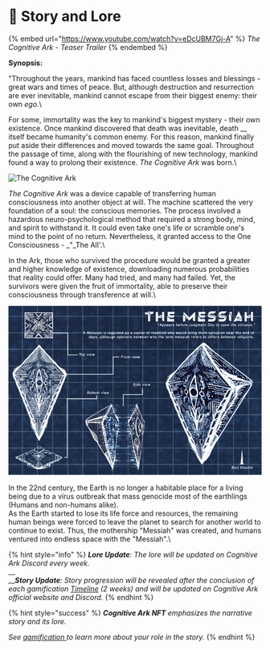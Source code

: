 # 📜 Story and Lore

{% embed url="https://www.youtube.com/watch?v=eDcUBM7Gj-A" %}
_The Cognitive Ark - Teaser Trailer_
{% endembed %}

&#x20;**Synopsis:**

"Throughout the years, mankind has faced countless losses and blessings - great wars and times of peace. But, although destruction and resurrection are ever inevitable, mankind cannot escape from their biggest enemy: their own _ego_.\


For some, immortality was the key to mankind's biggest mystery - their own existence. Once mankind discovered that death was inevitable, death __ itself became humanity's common enemy. For this reason, mankind finally put aside their differences and moved towards the same goal. Throughout the passage of time, along with the flourishing of new technology, mankind found a way to prolong their existence. _The Cognitive Ark_ was born.\


![The Cognitive Ark](../.gitbook/assets/Present\_Backgrounds.png)

_The Cognitive Ark_ was a device capable of transferring human consciousness into another object at will. The machine scattered the very foundation of a soul: the conscious memories. The process involved a hazardous neuro-psychological method that required a strong body, mind, and spirit to withstand it. It could even take one's life or scramble one's mind to the point of no return. Nevertheless, it granted access to the One Consciousness - _"_The All'.\


In the Ark, those who survived the procedure would be granted a greater and higher knowledge of existence, downloading numerous probabilities that reality could offer. Many had tried, and many had failed. Yet, the survivors were given the fruit of immortality, able to preserve their consciousness through transference at will.\


![Mothership "Messiah" concept blueprint](<../.gitbook/assets/MESSIAH Blueprint V.01.png>)

In the 22nd century, the Earth is no longer a habitable place for a living being due to a virus outbreak that mass genocide most of the earthlings (Humans and non-humans alike).\
As the Earth started to lose its life force and resources, the remaining human beings were forced to leave the planet to search for another world to continue to exist. Thus, the mothership "Messiah" was created, and humans ventured into endless space with the "Messiah".\


{% hint style="info" %}
_**Lore Update**: The lore will be updated on Cognitive Ark Discord every week._\
__\
___**Story Update**: Story progression will be revealed after the conclusion of each gamification_ [_Timeline_](gamification.md#the-timeline) _(2 weeks) and will be updated on Cognitive Ark official website and Discord._
{% endhint %}

{% hint style="success" %}
_**Cognitive Ark NFT** emphasizes the narrative story and its lore._

_See_ [_gamification_ ](gamification.md#getting-started)_to learn more about your role in the story._
{% endhint %}
